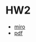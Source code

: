 # HW2

- [miro](https://miro.com/app/board/uXjVNNgrCM8=/?moveToWidget=3458764571362051105&cot=14)
- [pdf](systems%20analysis-2.pdf)
